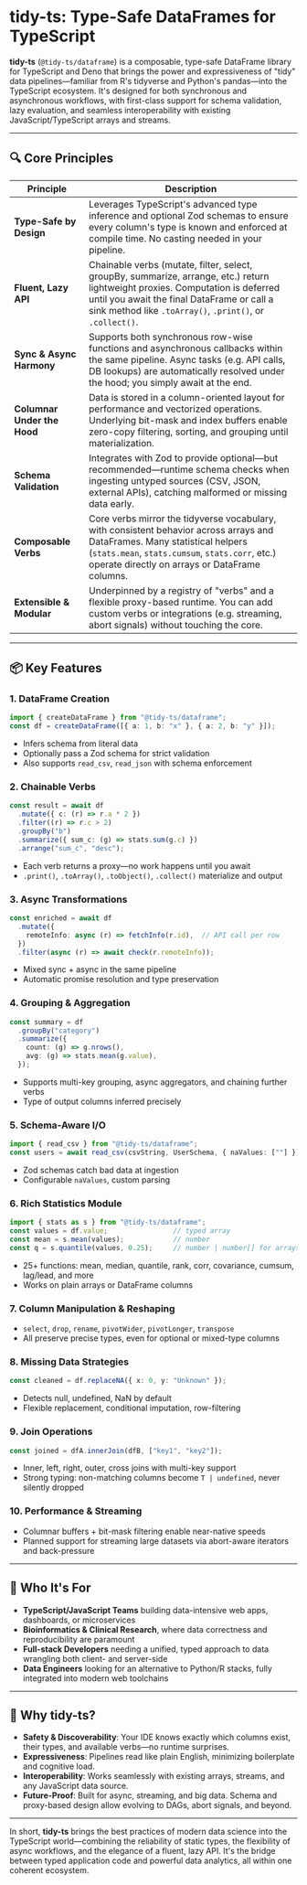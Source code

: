 # tidy-ts: Type-Safe DataFrames for TypeScript

**tidy-ts** (`@tidy-ts/dataframe`) is a composable, type-safe DataFrame library for TypeScript and Deno that brings the power and expressiveness of "tidy" data pipelines—familiar from R's tidyverse and Python's pandas—into the TypeScript ecosystem. It's designed for both synchronous and asynchronous workflows, with first-class support for schema validation, lazy evaluation, and seamless interoperability with existing JavaScript/TypeScript arrays and streams.

---

## 🔍 Core Principles

| Principle | Description |
|-----------|-------------|
| **Type-Safe by Design** | Leverages TypeScript's advanced type inference and optional Zod schemas to ensure every column's type is known and enforced at compile time. No casting needed in your pipeline. |
| **Fluent, Lazy API** | Chainable verbs (mutate, filter, select, groupBy, summarize, arrange, etc.) return lightweight proxies. Computation is deferred until you await the final DataFrame or call a sink method like `.toArray()`, `.print()`, or `.collect()`. |
| **Sync & Async Harmony** | Supports both synchronous row-wise functions and asynchronous callbacks within the same pipeline. Async tasks (e.g. API calls, DB lookups) are automatically resolved under the hood; you simply await at the end. |
| **Columnar Under the Hood** | Data is stored in a column-oriented layout for performance and vectorized operations. Underlying bit-mask and index buffers enable zero-copy filtering, sorting, and grouping until materialization. |
| **Schema Validation** | Integrates with Zod to provide optional—but recommended—runtime schema checks when ingesting untyped sources (CSV, JSON, external APIs), catching malformed or missing data early. |
| **Composable Verbs** | Core verbs mirror the tidyverse vocabulary, with consistent behavior across arrays and DataFrames. Many statistical helpers (`stats.mean`, `stats.cumsum`, `stats.corr`, etc.) operate directly on arrays or DataFrame columns. |
| **Extensible & Modular** | Underpinned by a registry of "verbs" and a flexible proxy-based runtime. You can add custom verbs or integrations (e.g. streaming, abort signals) without touching the core. |

---

## 📦 Key Features

### 1. DataFrame Creation

```typescript
import { createDataFrame } from "@tidy-ts/dataframe";
const df = createDataFrame([{ a: 1, b: "x" }, { a: 2, b: "y" }]);
```

- Infers schema from literal data
- Optionally pass a Zod schema for strict validation
- Also supports `read_csv`, `read_json` with schema enforcement

### 2. Chainable Verbs

```typescript
const result = await df
  .mutate({ c: (r) => r.a * 2 })
  .filter((r) => r.c > 2)
  .groupBy("b")
  .summarize({ sum_c: (g) => stats.sum(g.c) })
  .arrange("sum_c", "desc");
```

- Each verb returns a proxy—no work happens until you await
- `.print()`, `.toArray()`, `.toObject()`, `.collect()` materialize and output

### 3. Async Transformations

```typescript
const enriched = await df
  .mutate({
    remoteInfo: async (r) => fetchInfo(r.id),  // API call per row
  })
  .filter(async (r) => await check(r.remoteInfo));
```

- Mixed sync + async in the same pipeline
- Automatic promise resolution and type preservation

### 4. Grouping & Aggregation

```typescript
const summary = df
  .groupBy("category")
  .summarize({
    count: (g) => g.nrows(),
    avg: (g) => stats.mean(g.value),
  });
```

- Supports multi-key grouping, async aggregators, and chaining further verbs
- Type of output columns inferred precisely

### 5. Schema-Aware I/O

```typescript
import { read_csv } from "@tidy-ts/dataframe";
const users = await read_csv(csvString, UserSchema, { naValues: [""] });
```

- Zod schemas catch bad data at ingestion
- Configurable `naValues`, custom parsing

### 6. Rich Statistics Module

```typescript
import { stats as s } from "@tidy-ts/dataframe";
const values = df.value;                // typed array
const mean = s.mean(values);            // number
const q = s.quantile(values, 0.25);     // number | number[] for arrays
```

- 25+ functions: mean, median, quantile, rank, corr, covariance, cumsum, lag/lead, and more
- Works on plain arrays or DataFrame columns

### 7. Column Manipulation & Reshaping

- `select`, `drop`, `rename`, `pivotWider`, `pivotLonger`, `transpose`
- All preserve precise types, even for optional or mixed-type columns

### 8. Missing Data Strategies

```typescript
const cleaned = df.replaceNA({ x: 0, y: "Unknown" });
```

- Detects null, undefined, NaN by default
- Flexible replacement, conditional imputation, row-filtering

### 9. Join Operations

```typescript
const joined = dfA.innerJoin(dfB, ["key1", "key2"]);
```

- Inner, left, right, outer, cross joins with multi-key support
- Strong typing: non-matching columns become `T | undefined`, never silently dropped

### 10. Performance & Streaming

- Columnar buffers + bit-mask filtering enable near-native speeds
- Planned support for streaming large datasets via abort-aware iterators and back-pressure

---

## 🎯 Who It's For

- **TypeScript/JavaScript Teams** building data-intensive web apps, dashboards, or microservices
- **Bioinformatics & Clinical Research**, where data correctness and reproducibility are paramount
- **Full-stack Developers** needing a unified, typed approach to data wrangling both client- and server-side
- **Data Engineers** looking for an alternative to Python/R stacks, fully integrated into modern web toolchains

---

## 🚀 Why tidy-ts?

- **Safety & Discoverability**: Your IDE knows exactly which columns exist, their types, and available verbs—no runtime surprises.
- **Expressiveness**: Pipelines read like plain English, minimizing boilerplate and cognitive load.
- **Interoperability**: Works seamlessly with existing arrays, streams, and any JavaScript data source.
- **Future-Proof**: Built for async, streaming, and big data. Schema and proxy-based design allow evolving to DAGs, abort signals, and beyond.

---

In short, **tidy-ts** brings the best practices of modern data science into the TypeScript world—combining the reliability of static types, the flexibility of async workflows, and the elegance of a fluent, lazy API. It's the bridge between typed application code and powerful data analytics, all within one coherent ecosystem.